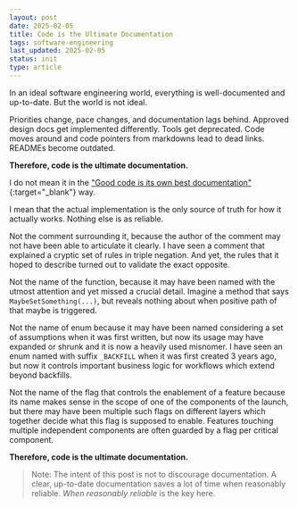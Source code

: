 ```yaml
---
layout: post
date: 2025-02-05
title: Code is the Ultimate Documentation
tags: software-engineering
last_updated: 2025-02-05
status: init
type: article
---
```


In an ideal software engineering world, everything is well-documented and up-to-date. But the world is not ideal. 

Priorities change, pace changes, and documentation lags behind. Approved design docs get implemented differently. Tools get deprecated. Code moves around and code pointers from markdowns lead to dead links. READMEs become outdated.

**Therefore, code is the ultimate documentation.**

I do not mean it in the ["Good code is its own best documentation"](https://www.goodreads.com/quotes/9057917-good-code-is-its-own-best-documentation-as-you-re-about){:target="_blank"} way. 

I mean that the actual implementation is the only source of truth for how it actually works. Nothing else is as reliable.

Not the comment surrounding it, because the author of the comment may not have been able to articulate it clearly. I have seen a comment that explained a cryptic set of rules in triple negation. And yet, the rules that it hoped to describe turned out to validate the exact opposite.

Not the name of the function, because it may have been named with the utmost attention and yet missed a crucial detail. Imagine a method that says `MaybeSetSomething(...)`, but reveals nothing about when positive path of that maybe is triggered.

Not the name of enum because it may have been named considering a set of assumptions when it was first written, but now its usage may have expanded or shrunk and it is now a heavily used misnomer. I have seen an enum named with suffix `_BACKFILL` when it was first created 3 years ago, but now it controls important business logic for workflows which extend beyond backfills.

Not the name of the flag that controls the enablement of a feature because its name makes sense in the scope of one of the components of the launch, but there may have been multiple such flags on different layers which together decide what this flag is supposed to enable. Features touching multiple independent components are often guarded by a flag per critical component.

**Therefore, code is the ultimate documentation.**

> Note: The intent of this post is not to discourage documentation. A clear, up-to-date documentation saves a lot of time when reasonably reliable. *When reasonably reliable* is the key here.
